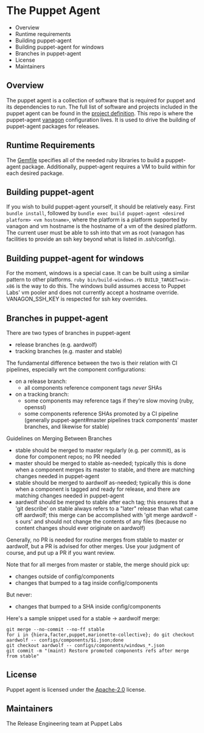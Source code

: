 The Puppet Agent
===
 * Overview
 * Runtime requirements
 * Building puppet-agent
 * Building puppet-agent for windows
 * Branches in puppet-agent
 * License
 * Maintainers

Overview
---
The puppet agent is a collection of software that is required for puppet and
its dependencies to run. The full list of software and projects included in the
puppet agent can be found in the [project
definition](configs/projects/puppet-agent.rb). This repo is where the
puppet-agent [vanagon](http://github.com/puppetlabs/vanagon) configuration
lives. It is used to drive the building of puppet-agent packages for releases.

Runtime Requirements
---
The [Gemfile](Gemfile) specifies all of the needed ruby libraries to build a puppet-agent
package. Additionally, puppet-agent requires a VM to build within for each
desired package.

Building puppet-agent
---
If you wish to build puppet-agent yourself, it should be relatively easy. First
`bundle install`, followed by `bundle exec build puppet-agent <desired
platform> <vm hostname>`, where the platform is a platform supported by vanagon
and vm hostname is the hostname of a vm of the desired platform. The current
user must be able to ssh into that vm as root (vanagon has facilities to provide
an ssh key beyond what is listed in .ssh/config).

Building puppet-agent for windows
---
For the moment, windows is a special case. It can be built using a similar
pattern to other platforms. `ruby bin/build-windows.rb BUILD_TARGET=win-x86` is
the way to do this. The windows build assumes access to Puppet Labs' vm pooler
and does not currently accept a hostname override. VANAGON\_SSH\_KEY is
respected for ssh key overrides.

Branches in puppet-agent
---
There are two types of branches in puppet-agent
* release branches (e.g. aardwolf)
* tracking branches (e.g. master and stable)

The fundamental difference between the two is their relation with CI pipelines, especially wrt the component configurations:
* on a release branch: 
  * all components reference component tags *never* SHAs
* on a tracking branch: 
  * some components may reference tags if they’re slow moving (ruby, openssl)
  * some components reference SHAs promoted by a CI pipeline (generally puppet-agent#master pipelines track components' master branches, and likewise for stable)

Guidelines on Merging Between Branches
* stable should be merged to master regularly (e.g. per commit), as is done for component repos; no PR needed
* master should be merged to stable as-needed; typically this is done when a component merges its master to stable, and there are matching changes needed in puppet-agent
* stable should be merged to aardwolf as-needed; typically this is done when a component is tagged and ready for release, and there are matching changes needed in puppet-agent
* aardwolf should be merged to stable after each tag; this ensures that a 'git describe' on stable always refers to a "later" release than what came off aardwolf; this merge can be accomplished with 'git merge aardwolf -s ours' and should not change the contents of any files (because no content changes should ever originate on aardwolf)

Generally, no PR is needed for routine merges from stable to master or aardwolf, but a PR is advised for other merges. Use your judgment of course, and put up a PR if you want review.

Note that for all merges from master or stable, the merge should pick up:
* changes outside of config/components
* changes that bumped to a tag inside config/components

But never:
* changes that bumped to a SHA inside config/components

Here's a sample snippet used for a stable -> aardwolf merge:

```
git merge --no-commit --no-ff stable
for i in {hiera,facter,puppet,marionette-collective}; do git checkout aardwolf -- configs/components/$i.json;done
git checkout aardwolf -- configs/components/windows_*.json
git commit -m "(maint) Restore promoted components refs after merge from stable"
```

License
---
Puppet agent is licensed under the [Apache-2.0](LICENSE) license.

Maintainers
---
The Release Engineering team at Puppet Labs

